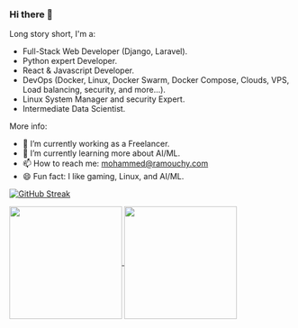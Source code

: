 ### Hi there 👋

Long story short, I'm a:
- Full-Stack Web Developer (Django, Laravel).
- Python expert Developer.
- React & Javascript Developer.
- DevOps (Docker, Linux, Docker Swarm, Docker Compose, Clouds, VPS, Load balancing, security, and more...).
- Linux System Manager and security Expert.
- Intermediate Data Scientist.

More info:
- 🔭 I’m currently working as a Freelancer.
- 🌱 I’m currently learning more about AI/ML.
- 📫 How to reach me: mohammed@ramouchy.com
- 😄 Fun fact: I like gaming, Linux, and AI/ML.
  
<!--
**medram/medram** is a ✨ _special_ ✨ repository because its `README.md` (this file) appears on your GitHub profile.

Here are some ideas to get you started:

- 🔭 I’m currently working on ...
- 🌱 I’m currently learning ...
- 👯 I’m looking to collaborate on ...
- 🤔 I’m looking for help with ...
- 💬 Ask me about ...
- 📫 How to reach me: ...
- 😄 Pronouns: ...
- ⚡ Fun fact: ...
-->

[![GitHub Streak](http://github-readme-streak-stats.herokuapp.com?user=medram&theme=dark&border_radius=10&mode=daily&card_width=818)](#)   

<a href="https://github.com/medram">
  <img height=200 align="center" src="https://github-readme-stats.vercel.app/api?username=medram&show_icons=true&theme=radical&border_radius=10&card_width=400" />
</a>
<a href="https://github.com/medram">
  <img height=200 align="center" src="https://github-readme-stats.vercel.app/api/top-langs/?username=medram&hide_progress=false&layout=compact&card_width=300&border_radius=10" />
</a>

